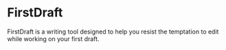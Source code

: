 # FirstDraft
FirstDraft is a writing tool designed to help you resist the temptation to edit while working on your first draft.
